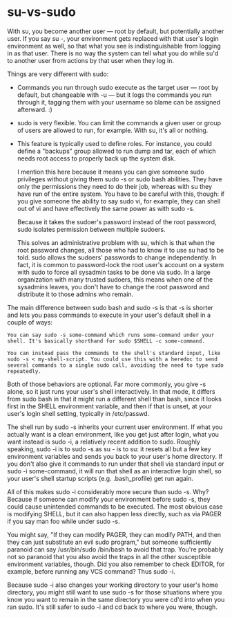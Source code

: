 su-vs-sudo
==========



With su, you become another user — root by default, but potentially another user. If you say su -, your environment gets replaced with that user's login environment as well, so that what you see is indistinguishable from logging in as that user. There is no way the system can tell what you do while su'd to another user from actions by that user when they log in.

Things are very different with sudo:

* Commands you run through sudo execute as the target user — root by default, but changeable with -u — but it logs the commands you run through it, tagging them with your username so blame can be assigned afterward. :)

 * sudo is very flexible. You can limit the commands a given user or group of users are allowed to run, for example. With su, it's all or nothing.

 * This feature is typically used to define roles. For instance, you could define a "backups" group allowed to run dump and tar, each of which needs root access to properly back up the system disk.

    I mention this here because it means you can give someone sudo privileges without giving them sudo -s or sudo bash abilities. They have only the permissions they need to do their job, whereas with su they have run of the entire system. You have to be careful with this, though: if you give someone the ability to say sudo vi, for example, they can shell out of vi and have effectively the same power as with sudo -s.

    Because it takes the sudoer's password instead of the root password, sudo isolates permission between multiple sudoers.

    This solves an administrative problem with su, which is that when the root password changes, all those who had to know it to use su had to be told. sudo allows the sudoers' passwords to change independently. In fact, it is common to password-lock the root user's account on a system with sudo to force all sysadmin tasks to be done via sudo. In a large organization with many trusted sudoers, this means when one of the sysadmins leaves, you don't have to change the root password and distribute it to those admins who remain.

The main difference between sudo bash and sudo -s is that -s is shorter and lets you pass commands to execute in your user's default shell in a couple of ways:

    You can say sudo -s some-command which runs some-command under your shell. It's basically shorthand for sudo $SHELL -c some-command.

    You can instead pass the commands to the shell's standard input, like sudo -s < my-shell-script. You could use this with a heredoc to send several commands to a single sudo call, avoiding the need to type sudo repeatedly.

Both of those behaviors are optional. Far more commonly, you give -s alone, so it just runs your user's shell interactively. In that mode, it differs from sudo bash in that it might run a different shell than bash, since it looks first in the SHELL environment variable, and then if that is unset, at your user's login shell setting, typically in /etc/passwd.

The shell run by sudo -s inherits your current user environment. If what you actually want is a clean environment, like you get just after login, what you want instead is sudo -i, a relatively recent addition to sudo. Roughly speaking, sudo -i is to sudo -s as su - is to su: it resets all but a few key environment variables and sends you back to your user's home directory. If you don't also give it commands to run under that shell via standard input or sudo -i some-command, it will run that shell as an interactive login shell, so your user's shell startup scripts (e.g. .bash_profile) get run again.

All of this makes sudo -i considerably more secure than sudo -s. Why? Because if someone can modify your environment before sudo -s, they could cause unintended commands to be executed. The most obvious case is modifying SHELL, but it can also happen less directly, such as via PAGER if you say man foo while under sudo -s.

You might say, "If they can modify PAGER, they can modify PATH, and then they can just substitute an evil sudo program," but someone sufficiently paranoid can say /usr/bin/sudo /bin/bash to avoid that trap. You're probably not so paranoid that you also avoid the traps in all the other susceptible environment variables, though. Did you also remember to check EDITOR, for example, before running any VCS command? Thus sudo -i.

Because sudo -i also changes your working directory to your user's home directory, you might still want to use sudo -s for those situations where you know you want to remain in the same directory you were cd'd into when you ran sudo. It's still safer to sudo -i and cd back to where you were, though.
